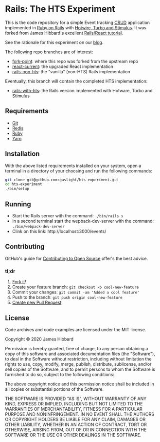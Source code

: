 # Rails: The HTS Experiment

This is the code repository for a simple Event tracking [CRUD](https://en.wikipedia.org/wiki/Create,_read,_update_and_delete)
application implemented in [Ruby on Rails](https://rubyonrails.org/) with
[Hotwire, Turbo and Stimulus](https://turbo.hotwire.dev/). It was forked from
James Hibbard's excellent [Rails/React tutorial](https://hibbard.eu/rails-react-crud-app/).

See the rationale for this experiment on our [blog](https://teamgaslight.com/blog/Rails-The-HTS-Experiment).

The following repo branches are of interest:
* [fork-point](https://github.com/gaslight/hts-experiment/tree/fork-point):
where this repo was forked from the upstream repo
* [react-current](https://github.com/gaslight/hts-experiment/tree/react-current):
the upgraded React implementation
* [rails-non-hts](https://github.com/gaslight/hts-experiment/tree/rails-non-hts):
the "vanilla" (non-HTS) Rails implementation

Eventually, this branch will contain the completed HTS implementation:
* [rails-with-hts](https://github.com/gaslight/hts-experiment/tree/rails-with-hts):
the Rails version implemented with Hotware, Turbo and Stimulus

## Requirements
* [Git](https://git-scm.com/)
* [Redis](https://redis.io/)
* [Ruby](https://www.ruby-lang.org/en/downloads/)
* [Yarn](https://yarnpkg.com/)

## Installation
With the above listed requirements installed on your system, open a terminal in
a directory of your choosing and run the following commands:
```sh
git clone git@github.com:gaslight/hts-experiment.git
cd hts-experiment
./bin/setup
```

## Running
* Start the Rails server with the command: `./bin/rails s`
* In a second terminal start the wepback-dev-server with the command:
`./bin/webpack-dev-server`
* Clink on this link: http://localhost:3000/events/

## Contributing
GitHub's guide for [Contributing to Open Source](https://guides.github.com/activities/contributing-to-open-source/)
offer's the best advice.

### tl;dr
1. [Fork it](https://help.github.com/articles/fork-a-repo/)!
1. Create your feature branch: `git checkout -b cool-new-feature`
1. Commit your changes: `git commit -am 'Added a cool feature'`
1. Push to the branch: `git push origin cool-new-feature`
1. [Create new Pull Request](https://help.github.com/articles/creating-a-pull-request/).

## License

Code archives and code examples are licensed under the MIT license.

Copyright © 2020 James Hibbard

Permission is hereby granted, free of charge, to any person obtaining a copy of this software and associated documentation files (the "Software"), to deal in the Software without restriction, including without limitation the rights to use, copy, modify, merge, publish, distribute, sublicense, and/or sell copies of the Software, and to permit persons to whom the Software is furnished to do so, subject to the following conditions:

The above copyright notice and this permission notice shall be included in all copies or substantial portions of the Software.

THE SOFTWARE IS PROVIDED "AS IS", WITHOUT WARRANTY OF ANY KIND, EXPRESS OR IMPLIED, INCLUDING BUT NOT LIMITED TO THE WARRANTIES OF MERCHANTABILITY, FITNESS FOR A PARTICULAR PURPOSE AND NONINFRINGEMENT. IN NO EVENT SHALL THE AUTHORS OR COPYRIGHT HOLDERS BE LIABLE FOR ANY CLAIM, DAMAGES OR OTHER LIABILITY, WHETHER IN AN ACTION OF CONTRACT, TORT OR OTHERWISE, ARISING FROM, OUT OF OR IN CONNECTION WITH THE SOFTWARE OR THE USE OR OTHER DEALINGS IN THE SOFTWARE.
